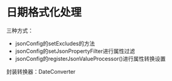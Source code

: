 # 日期格式化处理
三种方式：
- jsonConfig的setExcludes的方法
- jsonConfig的setJsonPropertyFilter进行属性过滤
- jsonConfig的registerJsonValueProcessor()进行属性转换设置

封装转换器：DateConverter